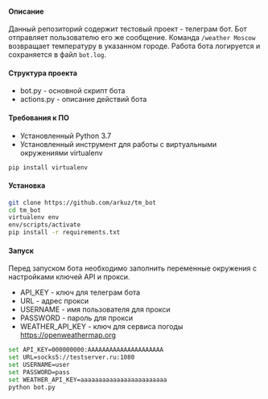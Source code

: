 #### Описание
Данный репозиторий содержит тестовый проект - телеграм бот. Бот отправляет пользователю его же сообщение. Команда `/weather Moscow` возвращает температуру в указанном городе. Работа бота логируется и сохраняется в файл `bot.log`.

#### Структура проекта
 - bot.py - основной скрипт бота
 - actions.py - описание действий бота
 
#### Требования к ПО
- Установленный Python 3.7
- Установленный инструмент для работы с виртуальными окружениями virtualenv
```bash
pip install virtualenv
```

#### Установка
```bash
git clone https://github.com/arkuz/tm_bot
cd tm_bot
virtualenv env
env/scripts/activate
pip install -r requirements.txt
```

#### Запуск

Перед запуском бота необходимо заполнить переменные окружения с настройками ключей API и прокси.
 - API_KEY - ключ для телеграм бота
 - URL - адрес прокси
 - USERNAME - имя пользователя для прокси
 - PASSWORD - пароль для прокси
 - WEATHER_API_KEY - ключ для сервиса погоды https://openweathermap.org
```bash
set API_KEY=000000000:AAAAAAAAAAAAAAAAAAAAA
set URL=socks5://testserver.ru:1080
set USERNAME=user
set PASSWORD=pass
set WEATHER_API_KEY=aaaaaaaaaaaaaaaaaaaaaaaa
python bot.py
```
